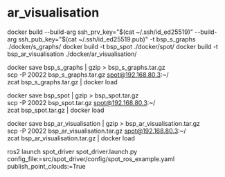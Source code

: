 # ar_visualisation

docker build --build-arg ssh_prv_key="$(cat ~/.ssh/id_ed25519)" --build-arg ssh_pub_key="$(cat ~/.ssh/id_ed25519.pub)" -t bsp_s_graphs ./docker/s_graphs/
docker build -t bsp_spot ./docker/spot/
docker build -t bsp_ar_visualisation ./docker/ar_visualisation/

docker save bsp_s_graphs | gzip > bsp_s_graphs.tar.gz <br/>
scp -P 20022 bsp_s_graphs.tar.gz spot@192.168.80.3:~/ <br/>
zcat bsp_s_graphs.tar.gz | docker load <br/>

docker save bsp_spot | gzip > bsp_spot.tar.gz <br/>
scp -P 20022 bsp_spot.tar.gz spot@192.168.80.3:~/ <br/>
zcat bsp_spot.tar.gz | docker load <br/>

docker save bsp_ar_visualisation | gzip > bsp_ar_visualisation.tar.gz <br/>
scp -P 20022 bsp_ar_visualisation.tar.gz spot@192.168.80.3:~/ <br/>
zcat bsp_ar_visualisation.tar.gz | docker load <br/>

ros2 launch spot_driver spot_driver.launch.py config_file:=src/spot_driver/config/spot_ros_example.yaml publish_point_clouds:=True
